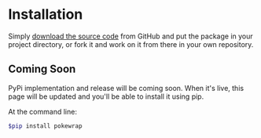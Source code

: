 # Installation

Simply [download the source code](https://github.com/jasongarvin/pokewrap) from GitHub and put the package in your project directory, or fork it and work on it from there in your own repository.

## Coming Soon

PyPi implementation and release will be coming soon. When it's live, this page will be updated and you'll be able to install it using pip.

At the command line:

```bash
$pip install pokewrap
```
